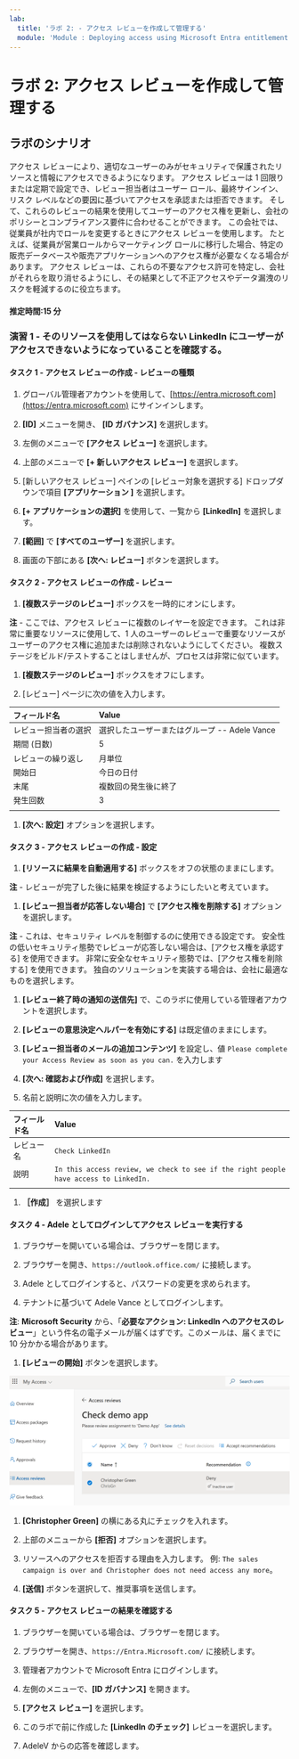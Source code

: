 ```yaml
---
lab:
  title: 'ラボ 2: - アクセス レビューを作成して管理する'
  module: 'Module : Deploying access using Microsoft Entra entitlement management'
---
```


# ラボ 2: アクセス レビューを作成して管理する

## ラボのシナリオ

アクセス レビューにより、適切なユーザーのみがセキュリティで保護されたリソースと情報にアクセスできるようになります。 アクセス レビューは 1 回限りまたは定期で設定でき、レビュー担当者はユーザー ロール、最終サインイン、リスク レベルなどの要因に基づいてアクセスを承認または拒否できます。 そして、これらのレビューの結果を使用してユーザーのアクセス権を更新し、会社のポリシーとコンプライアンス要件に合わせることができます。 この会社では、従業員が社内でロールを変更するときにアクセス レビューを使用します。 たとえば、従業員が営業ロールからマーケティング ロールに移行した場合、特定の販売データベースや販売アプリケーションへのアクセス権が必要なくなる場合があります。 アクセス レビューは、これらの不要なアクセス許可を特定し、会社がそれらを取り消せるようにし、その結果として不正アクセスやデータ漏洩のリスクを軽減するのに役立ちます。

#### 推定時間:15 分

### 演習 1 - そのリソースを使用してはならない LinkedIn にユーザーがアクセスできないようになっていることを確認する。

#### タスク 1 - アクセス レビューの作成 - レビューの種類

1. グローバル管理者アカウントを使用して、[https://entra.microsoft.com](https://entra.microsoft.com) にサインインします。

1. **[ID]** メニューを開き、 **[ID ガバナンス]** を選択します。

1. 左側のメニューで **[アクセス レビュー]** を選択します。

1. 上部のメニューで **[+ 新しいアクセス レビュー]** を選択します。

1. [新しいアクセス レビュー] ペインの [レビュー対象を選択する] ドロップダウンで項目 **[アプリケーション ]** を選択します。

1. **[+ アプリケーションの選択]** を使用して、一覧から **[LinkedIn]** を選択します。

1. **[範囲]** で **[すべてのユーザー]** を選択します。

1. 画面の下部にある **[次へ: レビュー]** ボタンを選択します。

#### タスク 2 - アクセス レビューの作成 - レビュー

1. **[複数ステージのレビュー]** ボックスを一時的にオンにします。

 **注** - ここでは、アクセス レビューに複数のレイヤーを設定できます。  これは非常に重要なリソースに使用して、1 人のユーザーのレビューで重要なリソースがユーザーのアクセス権に追加または削除されないようにしてください。  複数ステージをビルド/テストすることはしませんが、プロセスは非常に似ています。

1. **[複数ステージのレビュー]** ボックスをオフにします。

1. [レビュー] ページに次の値を入力します。

| フィールド名 | Value |
| :--- | :--- |
| レビュー担当者の選択 | 選択したユーザーまたはグループ -- Adele Vance |
| 期間 (日数) | 5 |
| レビューの繰り返し | 月単位 |
| 開始日 | 今日の日付 |
| 末尾 | 複数回の発生後に終了 |
| 発生回数 | 3 |
| | |

1. **[次へ: 設定]** オプションを選択します。

#### タスク 3 - アクセス レビューの作成 - 設定

1. **[リソースに結果を自動適用する]** ボックスをオフの状態のままにします。

 **注** - レビューが完了した後に結果を検証するようにしたいと考えています。

1. **[レビュー担当者が応答しない場合]** で **[アクセス権を削除する]** オプションを選択します。

 **注** - これは、セキュリティ レベルを制御するのに使用できる設定です。  安全性の低いセキュリティ態勢でレビューが応答しない場合は、[アクセス権を承認する] を使用できます。  非常に安全なセキュリティ態勢では、[アクセス権を削除する] を使用できます。  独自のソリューションを実装する場合は、会社に最適なものを選択します。

1. **[レビュー終了時の通知の送信先]** で、このラボに使用している管理者アカウントを選択します。

1. **[レビューの意思決定ヘルパーを有効にする]** は既定値のままにします。

1. **[レビュー担当者のメールの追加コンテンツ]** を設定し、値 `Please complete your Access Review as soon as you can.` を入力します

1. **[次へ: 確認および作成]** を選択します。

1. 名前と説明に次の値を入力します。

| フィールド名 | Value |
| :--- | :--- |
| レビュー名 | `Check LinkedIn` |
| 説明 | `In this access review, we check to see if the right people have access to LinkedIn.` |
| | | 

1. **［作成］** を選択します

#### タスク 4 - Adele としてログインしてアクセス レビューを実行する

1. ブラウザーを開いている場合は、ブラウザーを閉じます。

1. ブラウザーを開き、`https://outlook.office.com/` に接続します。

1. Adele としてログインすると、パスワードの変更を求められます。

1. テナントに基づいて Adele Vance としてログインします。

 **注**: **Microsoft Security** から、「**必要なアクション: LinkedIn へのアクセスのレビュー**」という件名の電子メールが届くはずです。このメールは、届くまでに 10 分かかる場合があります。

1. **[レビューの開始]** ボタンを選択します。

 ![メールのリンクを起動したときに AdeleV に表示される [アクセス レビュー] ページのスクリーンショット。  なお、Christopher Green は削除することをお勧めします。](./Media/access-review-page.png)

1. **[Christopher Green]** の横にある丸にチェックを入れます。

1. 上部のメニューから **[拒否]** オプションを選択します。

1. リソースへのアクセスを拒否する理由を入力します。 例: `The sales campaign is over and Christopher does not need access any more`。

1. **[送信]** ボタンを選択して、推奨事項を送信します。

#### タスク 5 - アクセス レビューの結果を確認する

1. ブラウザーを開いている場合は、ブラウザーを閉じます。

1. ブラウザーを開き、`https://Entra.Microsoft.com/` に接続します。

1. 管理者アカウントで Microsoft Entra にログインします。

1. 左側のメニューで、**[ID ガバナンス]** を開きます。

1. **[アクセス レビュー]** を選択します。

1. このラボで前に作成した **[LinkedIn のチェック]** レビューを選択します。

1. AdeleV からの応答を確認します。
